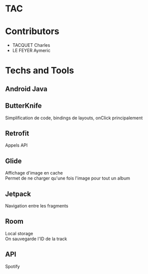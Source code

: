 # TAC

# Contributors 
- TACQUET Charles
- LE FEYER Aymeric

# Techs and Tools
## Android Java 

## ButterKnife
Simplification de code, bindings de layouts, onClick principalement

## Retrofit
Appels API

## Glide
Affichage d'image en cache   
Permet de ne charger qu'une fois l'image pour tout un album

## Jetpack
Navigation entre les fragments

## Room
Local storage  
On sauvegarde l'ID de la track  

## API
Spotify
